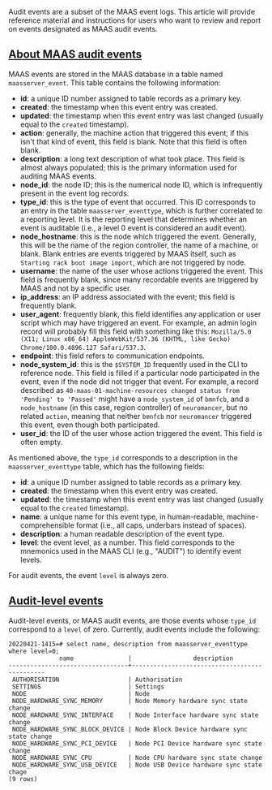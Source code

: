 <!-- "Audit event log reference" -->
Audit events are a subset of the MAAS event logs.  This article will provide reference material and instructions for users who want to review and report on events designated as MAAS audit events.

<a href="#heading--about-maas-audit-events"><h2 id="heading--about-maas-audit-events">About MAAS audit events</h2></a>

MAAS events are stored in the MAAS database in a table named `maasserver_event`.  This table contains the following information:

- **id**: a unique ID number assigned to table records as a primary key.
- **created**: the timestamp when this event entry was created.
- **updated**: the timestamp when this event entry was last changed (usually equal to the `created` timestamp).
- **action**: generally, the machine action that triggered this event; if this isn't that kind of event, this field is blank.  Note that this field is often blank.
- **description**: a long text description of what took place. This field is almost always populated; this is the primary information used for auditing MAAS events.
- **node_id**: the node ID; this is the numerical node ID, which is infrequently present in the event log records.
- **type_id**: this is the type of event that occurred.  This ID corresponds to an entry in the table `maasserver_eventtype`, which is further correlated to a reporting level.  It is the reporting level that determines whether an event is auditable (i.e., a level 0 event is considered an audit event).
- **node_hostname**: this is the node which triggered the event.  Generally, this will be the name of the region controller, the name of a machine, or blank.  Blank entries are events triggered by MAAS itself, such as `Starting rack boot image import`, which are not triggered by node. 
- **username**: the name of the user whose actions triggered the event.  This field is frequently blank, since many recordable events are triggered by MAAS and not by a specific user.
- **ip_address**: an IP address associated with the event; this field is frequently blank.
- **user_agent**: frequently blank, this field identifies any application or user script which may have triggered an event.  For example, an admin login record will probably fill this field with something like this: `Mozilla/5.0 (X11; Linux x86_64) AppleWebKit/537.36 (KHTML, like Gecko) Chrome/100.0.4896.127 Safari/537.3`.
- **endpoint**: this field refers to communication endpoints.
- **node_system_id**: this is the `$SYSTEM_ID` frequently used in the CLI to reference node.  This field is filled if a particular node participated in the event, even if the node did not trigger that event.  For example, a record described as `40-maas-01-machine-resources changed status from 'Pending' to 'Passed'` might have a `node_system_id` of `bmnfcb`, and a `node_hostname` (in this case, region controller) of `neuromancer`, but no related `action`, meaning that neither `bmnfcb` nor `neuromancer` triggered this event, even though both participated.
- **user_id**: the ID of the user whose action triggered the event.  This field is often empty.

As mentioned above, the `type_id` corresponds to a description in the `maasserver_eventtype` table, which has the following fields:

- **id**: a unique ID number assigned to table records as a primary key.
- **created**: the timestamp when this event entry was created.
- **updated**: the timestamp when this event entry was last changed (usually equal to the `created` timestamp).
- **name**: a unique name for this event type, in human-readable, machine-comprehensible format (i.e., all caps, underbars instead of spaces).
- **description**: a human readable description of the event type.
- **level**: the event level, as a number.  This field corresponds to the mnemonics used in the MAAS CLI (e.g., "AUDIT") to identify event levels.

For audit events, the event `level` is always zero.

<a href="#heading--audit-level-events"><h2 id="heading--audit-level-events">Audit-level events</h2></a>

Audit-level events, or MAAS audit events, are those events whose `type_id` correspond to a `level` of zero. Currently, audit events include the following:

```nohighlight
20220421-1415=# select name, description from maasserver_eventtype where level=0;
              name               |                 description                  
---------------------------------+----------------------------------------------
 AUTHORISATION                   | Authorisation
 SETTINGS                        | Settings
 NODE                            | Node
 NODE_HARDWARE_SYNC_MEMORY       | Node Memory hardware sync state change
 NODE_HARDWARE_SYNC_INTERFACE    | Node Interface hardware sync state change
 NODE_HARDWARE_SYNC_BLOCK_DEVICE | Node Block Device hardware sync state change
 NODE_HARDWARE_SYNC_PCI_DEVICE   | Node PCI Device hardware sync state change
 NODE_HARDWARE_SYNC_CPU          | Node CPU hardware sync state change
 NODE_HARDWARE_SYNC_USB_DEVICE   | Node USB Device hardware sync state chage
(9 rows)
```